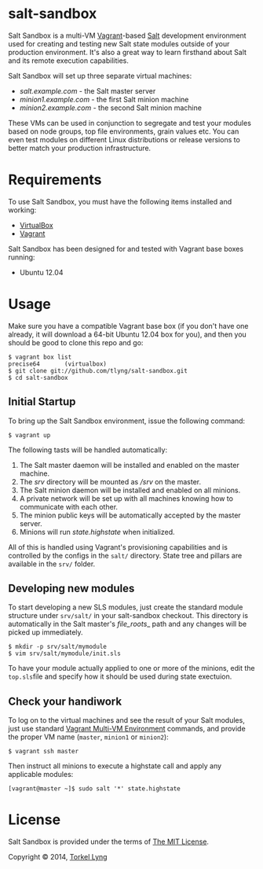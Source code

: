 salt-sandbox
============

Salt Sandbox is a multi-VM [Vagrant](http://vagrantup.com/)-based
[Salt](http://saltstack.org) development environment used for creating
and testing new Salt state modules outside of your production environment.
It's also a great way to learn firsthand about Salt and its remote
execution capabilities.

Salt Sandbox will set up three separate virtual machines:

* _salt.example.com_ - the Salt master server
* _minion1.example.com_ - the first Salt minion machine
* _minion2.example.com_ - the second Salt minion machine

These VMs can be used in conjunction to segregate and test your modules
based on node groups, top file environments, grain values etc. You can
even test modules on different Linux distributions or release versions to
better match your production infrastructure.

Requirements
============

To use Salt Sandbox, you must have the following items installed and
working:

* [VirtualBox](https://www.virtualbox.org/)
* [Vagrant](https://vagrantup.com/)

Salt Sandbox has been designed for and tested with Vagrant base boxes
running:

* Ubuntu 12.04

Usage
=====

Make sure you have a compatible Vagrant base box (if you don't have one
already, it will download a 64-bit Ubuntu 12.04 box for you), and then you
should be good to clone this repo and go:

    $ vagrant box list
    precise64       (virtualbox)
    $ git clone git://github.com/tlyng/salt-sandbox.git
    $ cd salt-sandbox

Initial Startup
---------------

To bring up the Salt Sandbox environment, issue the following command:

    $ vagrant up

The following tasts will be handled automatically:

1. The Salt master daemon will be installed and enabled on the master machine.
2. The _srv_ directory will be mounted as _/srv_ on the master.
3. The Salt minion daemon will be installed and enabled on all minions.
4. A private network will be set up with all machines knowing how to
   communicate with each other.
5. The minion public keys will be automatically accepted by the master server.
6. Minions will run _state.highstate_ when initialized.

All of this is handled using Vagrant's provisioning capabilities and is controlled by the configs in the `salt/` directory. State tree and pillars are available in the `srv/` folder.

Developing new modules
----------------------

To start developing a new SLS modules, just create the standard module structure under `srv/salt/` in your salt-sandbox checkout. This directory is automatically in the Salt master's _file\_roots__ path and any changes will be picked up immediately.

    $ mkdir -p srv/salt/mymodule
    $ vim srv/salt/mymodule/init.sls

To have your module actually applied to one or more of the minions, edit the `top.sls`file and specify how it should be used during state exectuion.

Check your handiwork
--------------------

To log on to the virtual machines and see the result of your Salt modules, just use standard [Vagrant Multi-VM Environment](http://vagrantup.com/docs/multivm.html) commands, and provide the proper VM name (`master`, `minion1` or `minion2`):

    $ vagrant ssh master

Then instruct all minions to execute a highstate call and apply any applicable modules:

    [vagrant@master ~]$ sudo salt '*' state.highstate

License
=======
Salt Sandbox is provided under the terms of [The MIT License](http://www.opensource.org/licenses/MIT).

Copyright &copy; 2014, [Torkel Lyng](mailto:torkel.lyng@gmail.com)
